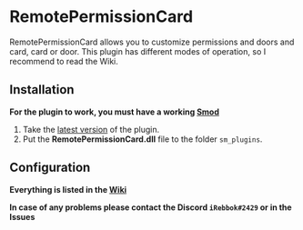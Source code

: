 # RemotePermissionCard
RemotePermissionCard allows you to customize permissions and doors and card, card or door. This plugin has different modes of operation, so I recommend to read the Wiki.
## Installation
**For the plugin to work, you must have a working [Smod](https://github.com/Grover-c13/Smod2)**
1. Take the [latest version](https://github.com/iRebbok/RemotePermissionCard/releases/latest) of the plugin.
2. Put the **RemotePermissionCard.dll** file to the folder `sm_plugins`.

## Configuration
**Everything is listed in the [Wiki](https://github.com/iRebbok/RemotePermissionCard/wiki)**

**In case of any problems please contact the Discord `iRebbok#2429` or in the Issues**

